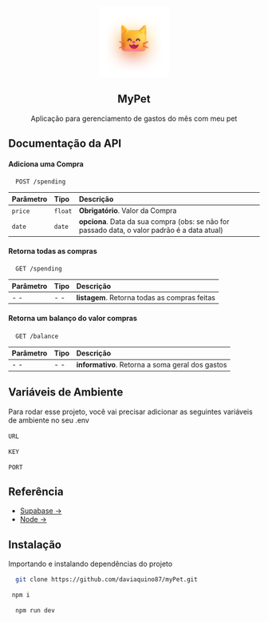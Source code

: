 

<div align="center">
<img src='./cache/img/image.jpg' style='align:center'>
<br>

## MyPet

Aplicação para gerenciamento de gastos do mês com meu pet
</div>



## Documentação da API

#### Adiciona uma Compra

```http
  POST /spending
```

| Parâmetro   | Tipo       | Descrição                           |
| :---------- | :--------- | :---------------------------------- |
| `price` | `float` | **Obrigatório**. Valor da Compra |
| `date` | `date` | **opciona**. Data da sua compra (obs: se não for passado data, o valor padrão é a data atual) |

#### Retorna todas as compras

```http
  GET /spending
```

| Parâmetro   | Tipo       | Descrição                                   |
| :---------- | :--------- | :------------------------------------------ |
| - -     | - - | **listagem**. Retorna todas as compras feitas |

#### Retorna um balanço do valor compras

```http
  GET /balance
```

| Parâmetro   | Tipo       | Descrição                                   |
| :---------- | :--------- | :------------------------------------------ |
| - -     | - - | **informativo**. Retorna a soma geral dos gastos |




## Variáveis de Ambiente

Para rodar esse projeto, você vai precisar adicionar as seguintes variáveis de ambiente no seu .env

`URL`

`KEY`

`PORT`


## Referência

 - [Supabase -> ](https://supabase.com/docs)
 - [Node ->](https://docs.airplane.dev/?gclid=CjwKCAjwo_KXBhAaEiwA2RZ8hJmXoWmob1OH96oqMIgvjqHXFqZOur-vKIBaoElzdHtpRSgEi7E8ChoC2ckQAvD_BwE)

## Instalação

Importando e instalando dependências do projeto

```bash
  git clone https://github.com/daviaquino87/myPet.git
```

```bash
 npm i 
```

```bash
  npm run dev
```
    
